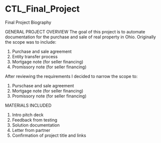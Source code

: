 # CTL_Final_Project
Final Project 
Biography 


GENERAL PROJECT OVERVIEW
The goal of this project is to automate documentation for the purchase and sale of real property in Ohio. Originally the scope was to include:
1) Purchase and sale agreement
2) Entity transfer process
3) Mortgage note (for seller financing)
4) Promissory note (for seller financing)

After reviewing the requirements I decided to narrow the scope to:
1) Purschase and sale agreement
2) Mortgage note (for seller financing)
3) Promissory note (for seller financing)


MATERIALS INCLUDED
1) Intro pitch deck 
2) Feedback from testing
3) Solution documentation
4) Letter from partner
5) Confirmation of project title and links 

